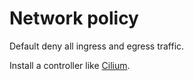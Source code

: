 # Network policy

Default deny all ingress and egress traffic.

Install a controller like [Cilium](https://docs.cilium.io/en/v1.9/gettingstarted/k8s-install-default/).